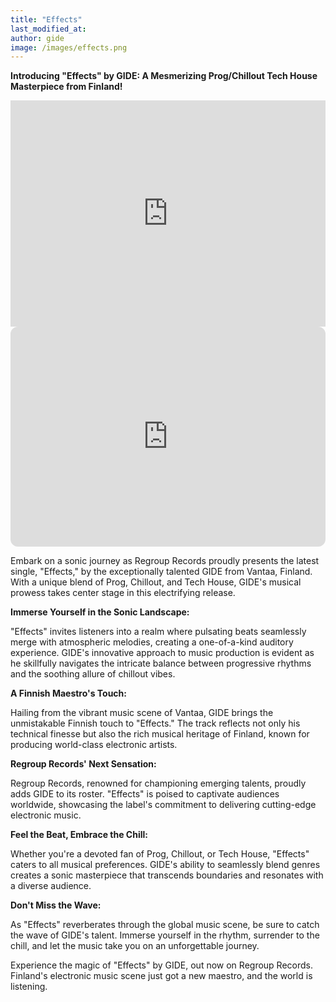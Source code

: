 ```yaml
---
title: "Effects"
last_modified_at:
author: gide
image: /images/effects.png
---
```


**Introducing "Effects" by GIDE: A Mesmerizing Prog/Chillout Tech House Masterpiece from Finland!**

<iframe src="https://embed.beatport.com/?id=4377189&type=release" width="100%" height="362" frameborder="0" scrolling="no" style="max-width:600px;"></iframe>

<iframe style="border-radius:12px" src="https://open.spotify.com/embed/album/11DcBd4X9Oy7oVu7PzYmay?utm_source=generator" width="100%" height="352" frameBorder="0" allowfullscreen="" allow="autoplay; clipboard-write; encrypted-media; fullscreen; picture-in-picture" loading="lazy"></iframe>

Embark on a sonic journey as Regroup Records proudly presents the latest single, "Effects," by the exceptionally talented GIDE from Vantaa, Finland. With a unique blend of Prog, Chillout, and Tech House, GIDE's musical prowess takes center stage in this electrifying release.


**Immerse Yourself in the Sonic Landscape:**

"Effects" invites listeners into a realm where pulsating beats seamlessly merge with atmospheric melodies, creating a one-of-a-kind auditory experience. GIDE's innovative approach to music production is evident as he skillfully navigates the intricate balance between progressive rhythms and the soothing allure of chillout vibes.


**A Finnish Maestro's Touch:**

Hailing from the vibrant music scene of Vantaa, GIDE brings the unmistakable Finnish touch to "Effects." The track reflects not only his technical finesse but also the rich musical heritage of Finland, known for producing world-class electronic artists.


**Regroup Records' Next Sensation:**

Regroup Records, renowned for championing emerging talents, proudly adds GIDE to its roster. "Effects" is poised to captivate audiences worldwide, showcasing the label's commitment to delivering cutting-edge electronic music.


**Feel the Beat, Embrace the Chill:**

Whether you're a devoted fan of Prog, Chillout, or Tech House, "Effects" caters to all musical preferences. GIDE's ability to seamlessly blend genres creates a sonic masterpiece that transcends boundaries and resonates with a diverse audience.


**Don't Miss the Wave:**

As "Effects" reverberates through the global music scene, be sure to catch the wave of GIDE's talent. Immerse yourself in the rhythm, surrender to the chill, and let the music take you on an unforgettable journey.


Experience the magic of "Effects" by GIDE, out now on Regroup Records. Finland's electronic music scene just got a new maestro, and the world is listening. 
